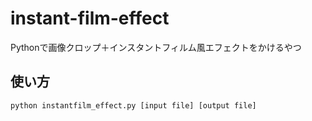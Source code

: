 # instant-film-effect
Pythonで画像クロップ＋インスタントフィルム風エフェクトをかけるやつ

## 使い方

```
python instantfilm_effect.py [input file] [output file]
```

